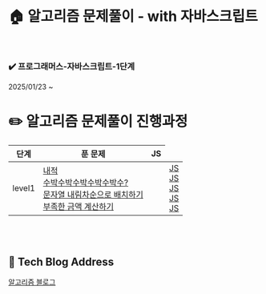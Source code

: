 <!-- ####### 헤더 -->

# :house: 알고리즘 문제풀이 - with 자바스크립트

<br/>

<!-- 기간 -->

### :heavy_check_mark: 프로그래머스-자바스크립트-1단계

2025/01/23 ~

# :pencil2: 알고리즘 문제풀이 진행과정

<table style:width:100%;>
  <thead>
    <tr>
      <th>단계</th>
      <th>푼 문제</th>
      <th>JS</th>
    </tr>
  </thead>
  <tbody>
    <tr>
      <td>level1</td>
      <td>
        <a href="https://school.programmers.co.kr/learn/courses/30/lessons/70128">내적</a><br/>
        <a href="https://school.programmers.co.kr/learn/courses/30/lessons/12922">수박수박수박수박수박수?</a><br/>
        <a href="https://school.programmers.co.kr/learn/courses/30/lessons/12917">문자열 내림차순으로 배치하기</a><br/>
        <a href="https://school.programmers.co.kr/learn/courses/30/lessons/82612?language=javascript">부족한 금액 계산하기</a><br/>
      </td>
      <td>
      <td>
        <a href="level_1/내적.js">JS</a><br/>
        <a href="./level_1/수박수박수박수박수박수.js">JS</a><br/>
        <a href="./level_1/문자열내림차순으로배치하기.js">JS</a><br/>
        <a href="./level_1/문자열내림차순으로배치하기.js">JS</a><br/>
        <a href="./level_1/부족한금액계산하기.js">JS</a><br/>
      </td>
    </tr>
  </tbody>
</table>

<br/>
<br/>

## :paperclip: Tech Blog Address

<a href="https://rinny01.tistory.com/category/%EC%95%8C%EA%B3%A0%EB%A6%AC%EC%A6%98%20%EB%AC%B8%EC%A0%9C" target="_blank">알고리즘 블로그</a>
<br/>
<br/>
<br/>
<br/>
<br/>
